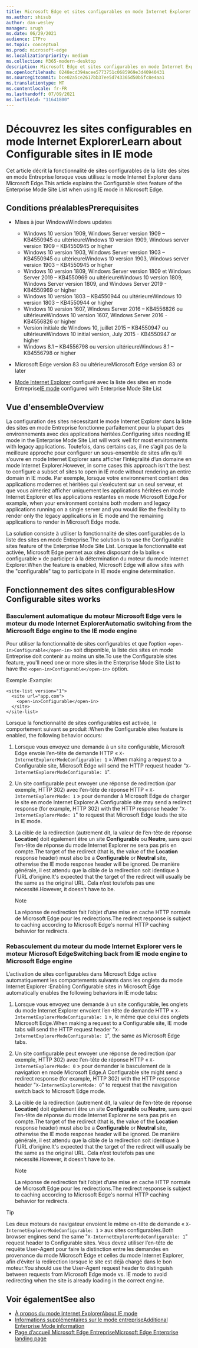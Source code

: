 ```yaml
---
title: Microsoft Edge et sites configurables en mode Internet Explorer
ms.author: shisub
author: dan-wesley
manager: srugh
ms.date: 06/29/2021
audience: ITPro
ms.topic: conceptual
ms.prod: microsoft-edge
ms.localizationpriority: medium
ms.collection: M365-modern-desktop
description: Microsoft Edge et sites configurables en mode Internet Explorer
ms.openlocfilehash: 0248ecd394acee5773751c0685969e3d40940431
ms.sourcegitcommit: bce02a5ce2617bb37ee5d743365d50b5fc8e4aa1
ms.translationtype: MT
ms.contentlocale: fr-FR
ms.lasthandoff: 07/09/2021
ms.locfileid: "11641800"
---
```

# <a name="learn-about-configurable-sites-in-ie-mode"></a><span data-ttu-id="2b7df-103">Découvrez les sites configurables en mode Internet Explorer</span><span class="sxs-lookup"><span data-stu-id="2b7df-103">Learn about Configurable sites in IE mode</span></span>

<span data-ttu-id="2b7df-104">Cet article décrit la fonctionnalité de sites configurables de la liste des sites en mode Entreprise lorsque vous utilisez le mode Internet Explorer dans Microsoft Edge.</span><span class="sxs-lookup"><span data-stu-id="2b7df-104">This article explains the Configurable sites feature of the Enterprise Mode Site List when using IE mode in Microsoft Edge.</span></span>

## <a name="prerequisites"></a><span data-ttu-id="2b7df-105">Conditions préalables</span><span class="sxs-lookup"><span data-stu-id="2b7df-105">Prerequisites</span></span>

- <span data-ttu-id="2b7df-106">Mises à jour Windows</span><span class="sxs-lookup"><span data-stu-id="2b7df-106">Windows updates</span></span>

  - <span data-ttu-id="2b7df-107">Windows 10 version 1909, Windows Server version 1909 – KB4550945 ou ultérieure</span><span class="sxs-lookup"><span data-stu-id="2b7df-107">Windows 10 version 1909, Windows server version 1909 – KB4550945  or higher</span></span>
  - <span data-ttu-id="2b7df-108">Windows 10 version 1903, Windows Server version 1903 – KB4550945 ou ultérieure</span><span class="sxs-lookup"><span data-stu-id="2b7df-108">Windows 10 version 1903, Windows server version 1903 – KB4550945  or higher</span></span>
  - <span data-ttu-id="2b7df-109">Windows 10 version 1809, Windows Server version 1809 et Windows Server 2019 – KB4550969 ou ultérieure</span><span class="sxs-lookup"><span data-stu-id="2b7df-109">Windows 10 version 1809, Windows Server version 1809, and Windows Server 2019 - KB4550969 or higher</span></span>
  - <span data-ttu-id="2b7df-110">Windows 10 version 1803 – KB4550944 ou ultérieure</span><span class="sxs-lookup"><span data-stu-id="2b7df-110">Windows 10 version 1803 – KB4550944 or higher</span></span>
  - <span data-ttu-id="2b7df-111">Windows 10 version 1607, Windows Server 2016 – KB4556826 ou ultérieure</span><span class="sxs-lookup"><span data-stu-id="2b7df-111">Windows 10 version 1607, Windows Server 2016 - KB4556826 or higher</span></span>
  - <span data-ttu-id="2b7df-112">Version initiale de Windows 10, juillet 2015 – KB4550947 ou ultérieure</span><span class="sxs-lookup"><span data-stu-id="2b7df-112">Windows 10 initial version, July 2015 - KB4550947 or higher</span></span>
  - <span data-ttu-id="2b7df-113">Windows 8.1 – KB4556798 ou version ultérieure</span><span class="sxs-lookup"><span data-stu-id="2b7df-113">Windows 8.1 – KB4556798 or higher</span></span>

- <span data-ttu-id="2b7df-114">Microsoft Edge version 83 ou ultérieure</span><span class="sxs-lookup"><span data-stu-id="2b7df-114">Microsoft Edge version 83 or later</span></span>
- <span data-ttu-id="2b7df-115">[Mode Internet Explorer](./edge-ie-mode.md) configuré avec la liste des sites en mode Entreprise</span><span class="sxs-lookup"><span data-stu-id="2b7df-115">[IE mode](./edge-ie-mode.md) configured with Enterprise Mode Site List</span></span>

## <a name="overview"></a><span data-ttu-id="2b7df-116">Vue d'ensemble</span><span class="sxs-lookup"><span data-stu-id="2b7df-116">Overview</span></span>

<span data-ttu-id="2b7df-117">La configuration des sites nécessitant le mode Internet Explorer dans la liste des sites en mode Entreprise fonctionne parfaitement pour la plupart des environnements avec des applications héritées.</span><span class="sxs-lookup"><span data-stu-id="2b7df-117">Configuring sites needing IE mode in the Enterprise Mode Site List will work well for most environments with legacy applications.</span></span> <span data-ttu-id="2b7df-118">Toutefois, dans certains cas, il ne s’agit pas de la meilleure approche pour configurer un sous-ensemble de sites afin qu’il s’ouvre en mode Internet Explorer sans afficher l’intégralité d’un domaine en mode Internet Explorer.</span><span class="sxs-lookup"><span data-stu-id="2b7df-118">However, in some cases this approach isn't the best to configure a subset of sites to open in IE mode without rendering an entire domain in IE mode.</span></span> <span data-ttu-id="2b7df-119">Par exemple, lorsque votre environnement contient des applications modernes et héritées qui s’exécutent sur un seul serveur, et que vous aimeriez afficher uniquement les applications héritées en mode Internet Explorer et les applications restantes en mode Microsoft Edge.</span><span class="sxs-lookup"><span data-stu-id="2b7df-119">For example, when your environment contains both modern and legacy applications running on a single server and you would like the flexibility to render only the legacy applications in IE mode and the remaining applications to render in Microsoft Edge mode.</span></span>

<span data-ttu-id="2b7df-120">La solution consiste à utiliser la fonctionnalité de sites configurables de la liste des sites en mode Entreprise.</span><span class="sxs-lookup"><span data-stu-id="2b7df-120">The solution is to use the Configurable sites feature of the Enterprise Mode Site List.</span></span> <span data-ttu-id="2b7df-121">Lorsque la fonctionnalité est activée, Microsoft Edge permet aux sites disposant de la balise « configurable » de participer à la détermination du moteur du mode Internet Explorer.</span><span class="sxs-lookup"><span data-stu-id="2b7df-121">When the feature is enabled, Microsoft Edge will allow sites with the "configurable" tag to participate in IE mode engine determination.</span></span>

## <a name="how-configurable-sites-works"></a><span data-ttu-id="2b7df-122">Fonctionnement des sites configurables</span><span class="sxs-lookup"><span data-stu-id="2b7df-122">How Configurable sites works</span></span>

### <a name="automatic-switching-from-the-microsoft-edge-engine-to-the-ie-mode-engine"></a><span data-ttu-id="2b7df-123">Basculement automatique du moteur Microsoft Edge vers le moteur du mode Internet Explorer</span><span class="sxs-lookup"><span data-stu-id="2b7df-123">Automatic switching from the Microsoft Edge engine to the IE mode engine</span></span>

<span data-ttu-id="2b7df-124">Pour utiliser la fonctionnalité de sites configurables et que l’option `<open-in>Configurable</open-in>` soit disponible, la liste des sites en mode Entreprise doit contenir au moins un site.</span><span class="sxs-lookup"><span data-stu-id="2b7df-124">To use the Configurable sites feature, you'll need one or more sites in the Enterprise Mode Site List to have the `<open-in>Configurable</open-in>` option.</span></span>

<span data-ttu-id="2b7df-125">Exemple :</span><span class="sxs-lookup"><span data-stu-id="2b7df-125">Example:</span></span>

```
<site-list version="1">
  <site url="app.com">
    <open-in>Configurable</open-in>
  </site>
</site-list>
```

<span data-ttu-id="2b7df-126">Lorsque la fonctionnalité de sites configurables est activée, le comportement suivant se produit :</span><span class="sxs-lookup"><span data-stu-id="2b7df-126">When the Configurable sites feature is enabled, the following behavior occurs:</span></span>

1. <span data-ttu-id="2b7df-127">Lorsque vous envoyez une demande à un site configurable, Microsoft Edge envoie l’en-tête de demande HTTP « `X-InternetExplorerModeConfigurable: 1` ».</span><span class="sxs-lookup"><span data-stu-id="2b7df-127">When making a request to a Configurable site, Microsoft Edge will send the HTTP request header "`X-InternetExplorerModeConfigurable: 1`".</span></span>
2. <span data-ttu-id="2b7df-128">Un site configurable peut envoyer une réponse de redirection (par exemple, HTTP 302) avec l’en-tête de réponse HTTP « `X-InternetExplorerMode: 1` » pour demander à Microsoft Edge de charger le site en mode Internet Explorer.</span><span class="sxs-lookup"><span data-stu-id="2b7df-128">A Configurable site may send a redirect response (for example, HTTP 302) with the HTTP response header "`X-InternetExplorerMode: 1`" to request that Microsoft Edge loads the site in IE mode.</span></span>
3. <span data-ttu-id="2b7df-129">La cible de la redirection (autrement dit, la valeur de l’en-tête de réponse **Location**) doit également être un site **Configurable** ou **Neutre**, sans quoi l’en-tête de réponse du mode Internet Explorer ne sera pas pris en compte.</span><span class="sxs-lookup"><span data-stu-id="2b7df-129">The target of the redirect (that is, the value of the **Location** response header) must also be a **Configurable** or **Neutral** site, otherwise the IE mode response header will be ignored.</span></span> <span data-ttu-id="2b7df-130">De manière générale, il est attendu que la cible de la redirection soit identique à l’URL d’origine.</span><span class="sxs-lookup"><span data-stu-id="2b7df-130">It's expected that the target of the redirect will usually be the same as the original URL.</span></span> <span data-ttu-id="2b7df-131">Cela n’est toutefois pas une nécessité.</span><span class="sxs-lookup"><span data-stu-id="2b7df-131">However, it doesn't have to be.</span></span>

   > [!NOTE]
   > <span data-ttu-id="2b7df-132">La réponse de redirection fait l’objet d’une mise en cache HTTP normale de Microsoft Edge pour les redirections.</span><span class="sxs-lookup"><span data-stu-id="2b7df-132">The redirect response is subject to caching according to Microsoft Edge's normal HTTP caching behavior for redirects.</span></span>

### <a name="switching-back-from-ie-mode-engine-to-microsoft-edge-engine"></a><span data-ttu-id="2b7df-133">Rebasculement du moteur du mode Internet Explorer vers le moteur Microsoft Edge</span><span class="sxs-lookup"><span data-stu-id="2b7df-133">Switching back from IE mode engine to Microsoft Edge engine</span></span>

<span data-ttu-id="2b7df-134">L’activation de sites configurables dans Microsoft Edge active automatiquement les comportements suivants dans les onglets du mode Internet Explorer :</span><span class="sxs-lookup"><span data-stu-id="2b7df-134">Enabling Configurable sites in Microsoft Edge automatically enables the following behaviors in IE mode tabs:</span></span>

1. <span data-ttu-id="2b7df-135">Lorsque vous envoyez une demande à un site configurable, les onglets du mode Internet Explorer envoient l’en-tête de demande HTTP « `X-InternetExplorerModeConfigurable: 1` », le même que celui des onglets Microsoft Edge.</span><span class="sxs-lookup"><span data-stu-id="2b7df-135">When making a request to a Configurable site, IE mode tabs will send the HTTP request header "`X-InternetExplorerModeConfigurable: 1`", the same as Microsoft Edge tabs.</span></span>
2. <span data-ttu-id="2b7df-136">Un site configurable peut envoyer une réponse de redirection (par exemple, HTTP 302) avec l’en-tête de réponse HTTP « `X-InternetExplorerMode: 0` » pour demander le basculement de la navigation en mode Microsoft Edge.</span><span class="sxs-lookup"><span data-stu-id="2b7df-136">A Configurable site might send a redirect response (for example, HTTP 302) with the HTTP response header "`X-InternetExplorerMode: 0`" to request that the navigation switch back to Microsoft Edge mode.</span></span>
3. <span data-ttu-id="2b7df-137">La cible de la redirection (autrement dit, la valeur de l’en-tête de réponse **Location**) doit également être un site **Configurable** ou **Neutre**, sans quoi l’en-tête de réponse du mode Internet Explorer ne sera pas pris en compte.</span><span class="sxs-lookup"><span data-stu-id="2b7df-137">The target of the redirect (that is, the value of the **Location** response header) must also be a **Configurable** or **Neutral** site, otherwise the IE mode response header will be ignored.</span></span> <span data-ttu-id="2b7df-138">De manière générale, il est attendu que la cible de la redirection soit identique à l’URL d’origine.</span><span class="sxs-lookup"><span data-stu-id="2b7df-138">It's expected that the target of the redirect will usually be the same as the original URL.</span></span> <span data-ttu-id="2b7df-139">Cela n’est toutefois pas une nécessité.</span><span class="sxs-lookup"><span data-stu-id="2b7df-139">However, it doesn't have to be.</span></span>

   > [!NOTE]
   > <span data-ttu-id="2b7df-140">La réponse de redirection fait l’objet d’une mise en cache HTTP normale de Microsoft Edge pour les redirections.</span><span class="sxs-lookup"><span data-stu-id="2b7df-140">The redirect response is subject to caching according to Microsoft Edge's normal HTTP caching behavior for redirects.</span></span>

> [!TIP]
> <span data-ttu-id="2b7df-141">Les deux moteurs de navigateur envoient le même en-tête de demande « `X-InternetExplorerModeConfigurable: 1` » aux sites configurables.</span><span class="sxs-lookup"><span data-stu-id="2b7df-141">Both browser engines send the same "`X-InternetExplorerModeConfigurable: 1`" request header to Configurable sites.</span></span> <span data-ttu-id="2b7df-142">Vous devez utiliser l’en-tête de requête User-Agent pour faire la distinction entre les demandes en provenance du mode Microsoft Edge et celles du mode Internet Explorer, afin d’éviter la redirection lorsque le site est déjà chargé dans le bon moteur.</span><span class="sxs-lookup"><span data-stu-id="2b7df-142">You should use the User-Agent request header to distinguish between requests from Microsoft Edge mode vs. IE mode to avoid redirecting when the site is already loading in the correct engine.</span></span>

## <a name="see-also"></a><span data-ttu-id="2b7df-143">Voir également</span><span class="sxs-lookup"><span data-stu-id="2b7df-143">See also</span></span>

- [<span data-ttu-id="2b7df-144">À propos du mode Internet Explorer</span><span class="sxs-lookup"><span data-stu-id="2b7df-144">About IE mode</span></span>](./edge-ie-mode.md)
- [<span data-ttu-id="2b7df-145">Informations supplémentaires sur le mode entreprise</span><span class="sxs-lookup"><span data-stu-id="2b7df-145">Additional Enterprise Mode information</span></span>](/internet-explorer/ie11-deploy-guide/enterprise-mode-overview-for-ie11)
- [<span data-ttu-id="2b7df-146">Page d’accueil Microsoft Edge Entreprise</span><span class="sxs-lookup"><span data-stu-id="2b7df-146">Microsoft Edge Enterprise landing page</span></span>](https://aka.ms/EdgeEnterprise)